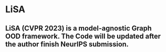 # LiSA
## LiSA (CVPR 2023) is a model-agnostic Graph OOD framework. The Code will be updated after the author finish NeurIPS submission.
